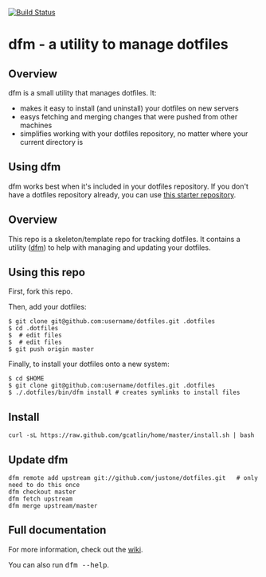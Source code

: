 [![Build Status](https://secure.travis-ci.org/justone/dfm.png?branch=master)](http://travis-ci.org/justone/dfm/)

# dfm - a utility to manage dotfiles

## Overview

dfm is a small utility that manages dotfiles.  It:

* makes it easy to install (and uninstall) your dotfiles on new servers
* easys fetching and merging changes that were pushed from other machines
* simplifies working with your dotfiles repository, no matter where your current directory is

## Using dfm

dfm works best when it's included in your dotfiles repository.  If you don't
have a dotfiles repository already, you can use [this starter
repository](https://github.com/justone/dotfiles).

## Overview

This repo is a skeleton/template repo for tracking dotfiles.  It contains
a utility ([dfm](https://github.com/justone/dfm)) to help with managing and
updating your dotfiles.

## Using this repo

First, fork this repo.

Then, add your dotfiles:

    $ git clone git@github.com:username/dotfiles.git .dotfiles
    $ cd .dotfiles
    $  # edit files
    $  # edit files
    $ git push origin master

Finally, to install your dotfiles onto a new system:

    $ cd $HOME
    $ git clone git@github.com:username/dotfiles.git .dotfiles
    $ ./.dotfiles/bin/dfm install # creates symlinks to install files

## Install

```
curl -sL https://raw.github.com/gcatlin/home/master/install.sh | bash
```

## Update dfm

```
dfm remote add upstream git://github.com/justone/dotfiles.git   # only need to do this once
dfm checkout master
dfm fetch upstream
dfm merge upstream/master
```

## Full documentation
For more information, check out the [wiki](http://github.com/justone/dotfiles/wiki).

You can also run <tt>dfm --help</tt>.

